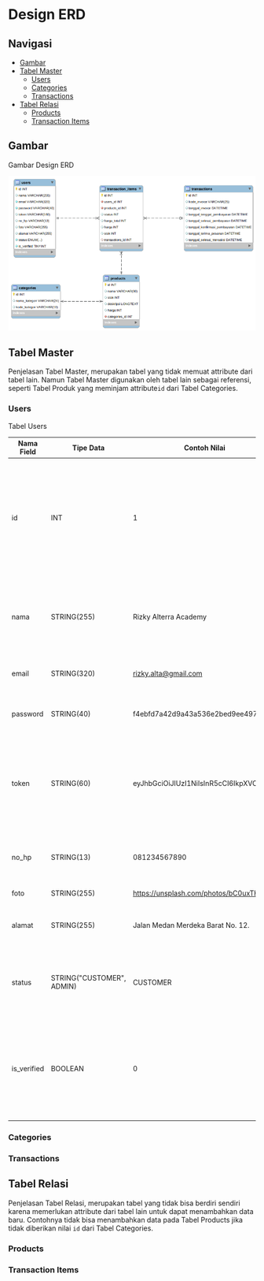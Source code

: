 # Design ERD

## Navigasi
- [Gambar](#gambar)
- [Tabel Master](#tabel-master)
  - [Users](#users)
  - [Categories](#categories)
  - [Transactions](#transactions)
- [Tabel Relasi](#tabel-relasi)
  - [Products](#products)
  - [Transaction Items](#transaction-items)

## Gambar
Gambar Design ERD

![Gambar Design ERD](erd.png)

## Tabel Master
Penjelasan Tabel Master, merupakan tabel yang tidak memuat attribute dari tabel lain. Namun Tabel Master digunakan oleh tabel lain sebagai referensi, seperti Tabel Produk yang meminjam attribute`id` dari Tabel Categories. 

### Users

Tabel Users

| Nama Field | Tipe Data | Contoh Nilai | Penjelasan |
| ---------- | --------- | ------------ | ---------- |
| id | INT | 1 | ID merupakan nilai unik dari setiap data user, digunakan pada proses transaksi untuk mengetahui transaksi yang dimiliki oleh suatu user.
| nama | STRING(255) | Rizky Alterra Academy | nama pendek ataupun nama panjang dari user digunakan untuk validasi transaksi.
| email | STRING(320) | rizky.alta@gmail.com | email dari user untuk proses login dan register. |
| password | STRING(40) | f4ebfd7a42d9a43a536e2bed9ee4974ab | password digunakan saat proses login dan register |
| token | STRING(60) | eyJhbGciOiJIUzI1NiIsInR5cCI6IkpXVCJ | token digunakan untuk dapat mengakses sebagian besar endpoint dan didapatkan pada saat proses login dan register. |
| no_hp | STRING(13) | 081234567890 | nomor hp milik user yang bisa digunakan saat validasi transaksi |
| foto | STRING(255) | https://unsplash.com/photos/bC0uxTH7aS0 | link foto dari user. |
| alamat | STRING(255) | Jalan Medan Merdeka Barat No. 12. | alamat dari user untuk melakukan proses pengiriman |
| status | STRING("CUSTOMER", ADMIN) | CUSTOMER | status dari user untuk membedakan hak akses saat mengakses suatu endpoint. |
| is_verified | BOOLEAN | 0 | untuk proses verifikasi sehingga user tidak dapat melakukan transaksi jika belum diverifikasi oleh admin (di luar MVP). |

### Categories

### Transactions

## Tabel Relasi
Penjelasan Tabel Relasi, merupakan tabel yang tidak bisa berdiri sendiri karena memerlukan attribute dari tabel lain untuk dapat menambahkan data baru. Contohnya tidak bisa menambahkan data pada Tabel Products jika tidak diberikan nilai `id` dari Tabel Categories.

### Products

### Transaction Items